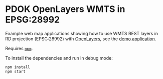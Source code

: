 # PDOK OpenLayers WMTS in EPSG:28992

Example web map applications showing how to use WMTS REST layers in RD projection (EPSG:28992) with [OpenLayers](https://openlayers.org/), see the [demo application](https://arbakker.github.io/pdok-js-map-examples/openlayers-wmts-epsg28992/index.html).

Requires [`npm`](https://www.npmjs.com/).

To install the dependencies and run in debug mode:

```
npm install
npm start
```